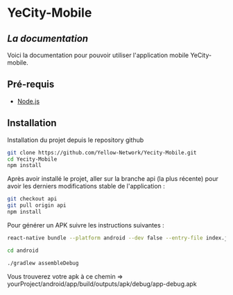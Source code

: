 # YeCity-Mobile
## _La documentation_
Voici la documentation pour pouvoir utiliser l'application mobile YeCity-mobile.

## Pré-requis

- [Node.js](https://nodejs.org/)


## Installation

Installation du projet depuis le repository github

```sh
git clone https://github.com/Yellow-Network/Yecity-Mobile.git
cd Yecity-Mobile
npm install
```
Après avoir installé le projet, aller sur la branche api (la plus récente) pour avoir les derniers modifications stable de l'application :
```sh
git checkout api
git pull origin api
npm install
```

Pour générer un APK suivre les instructions suivantes :
```sh
react-native bundle --platform android --dev false --entry-file index.js --bundle-output android/app/src/main/assets/index.android.bundle --assets-dest android/app/src/main/res

cd android

./gradlew assembleDebug
```
Vous trouverez votre apk à ce chemin => yourProject/android/app/build/outputs/apk/debug/app-debug.apk

